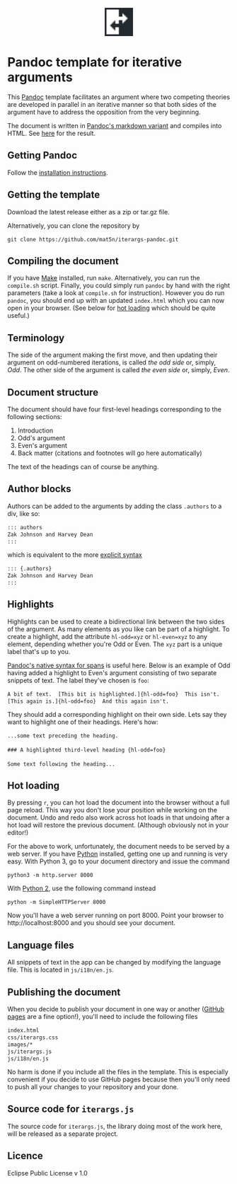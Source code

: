 
<p align="center">
  <img width="64" height="64" src="images/logo.svg">
</p>

# Pandoc template for iterative arguments

This [Pandoc][pd-org] template facilitates an argument where two
competing theories are developed in parallel in an iterative manner so
that both sides of the argument have to address the opposition from
the very beginning.

The document is written in [Pandoc's markdown variant][pd-md] and
compiles into HTML.  See [here][res] for the result.

[pd-org]: http://pandoc.org 
[pd-md]: https://pandoc.org/MANUAL.html#pandocs-markdown
[res]: http://mat5n.github.io/iterargs-pandoc/

## Getting Pandoc

Follow the [installation instructions][pd-inst].

[pd-inst]: https://pandoc.org/installing.html

## Getting the template

Download the latest release either as a zip or tar.gz file.

Alternatively, you can clone the repository by

```
git clone https://github.com/mat5n/iterargs-pandoc.git
```

## Compiling the document

If you have [Make][make] installed, run `make`.  Alternatively, you
can run the `compile.sh` script.  Finally, you could simply run
`pandoc` by hand with the right parameters (take a look at
`compile.sh` for instruction).  However you do run `pandoc`, you
should end up with an updated `index.html` which you can now open in
your browser.  (See below for [hot loading](#hot-loading) which should
be quite useful.)

[make]: https://www.gnu.org/software/make/

## Terminology 

The side of the argument making the first move, and then updating
their argument on odd-numbered iterations, is called *the odd side*
or, simply, *Odd*.  The other side of the argument is called *the even
side* or, simply, *Even*.

## Document structure

The document should have four first-level headings corresponding to
the following sections:

1. Introduction
2. Odd's argument
3. Even's argument
4. Back matter (citations and footnotes will go here automatically)

The text of the headings can of course be anything.

## Author blocks

Authors can be added to the arguments by adding the class `.authors`
to a div, like so:

```
::: authors
Zak Johnson and Harvey Dean
::: 
```

which is equivalent to the more [explicit syntax][pd-divs]

```
::: {.authors}
Zak Johnson and Harvey Dean
::: 
```

[pd-divs]: https://pandoc.org/MANUAL.html#divs-and-spans

## Highlights

Highlights can be used to create a bidirectional link between the two
sides of the argument.  As many elements as you like can be part of a
highlight.  To create a highlight, add the attribute `hl-odd=xyz` or
`hl-even=xyz` to any element, depending whether you're Odd or Even.
The `xyz` part is a unique label that's up to you.

[Pandoc's native syntax for spans][pd-divs] is useful here.  Below is
an example of Odd having added a highlight to Even's argument
consisting of two separate snippets of text.  The label they've chosen
is `foo`:

```
A bit of text.  [This bit is highlighted.]{hl-odd=foo}  This isn't.
[This again is.]{hl-odd=foo}  And this again isn't.
```

They should add a corresponding highlight on their own side.  Lets say
they want to highlight one of their headings.  Here's how:

```
...some text preceding the heading.

### A highlighted third-level heading {hl-odd=foo}

Some text following the heading...
```

## Hot loading

By pressing `r`, you can hot load the document into the browser
without a full page reload.  This way you don't lose your position
while working on the document.  Undo and redo also work across hot
loads in that undoing after a hot load will restore the previous
document.  (Although obviously not in your editor!)

For the above to work, unfortunately, the document needs to be served
by a web server.  If you have [Python][py-inst] installed, getting one
up and running is very easy.  With Python 3, go to your document
directory and issue the command

```
python3 -m http.server 8000
```

With [Python 2][py-2or3], use the following command instead

```
python -m SimpleHTTPServer 8000
```

Now you'll have a web server running on port 8000.  Point your browser
to http://localhost:8000 and you should see your document.

[py-inst]: https://www.python.org/downloads/
[py-2or3]: https://wiki.python.org/moin/Python2orPython3

## Language files

All snippets of text in the app can be changed by modifying the
language file.  This is located in `js/i18n/en.js`.

## Publishing the document

When you decide to publish your document in one way or another
([GitHub pages][gh-pgs] are a fine option!), you'll need to include
the following files

```
index.html
css/iterargs.css
images/*
js/iterargs.js
js/i18n/en.js
```

No harm is done if you include all the files in the template.  This is
especially convenient if you decide to use GitHub pages because then
you'll only need to push all your changes to your repository and your
done.

[gh-pgs]: https://pages.github.com

## Source code for `iterargs.js`

The source code for `iterargs.js`, the library doing most of the work
here, will be released as a separate project.

## Licence

Eclipse Public License v 1.0
